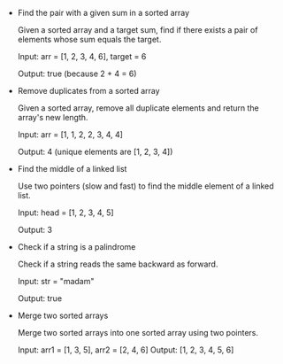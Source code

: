 
 - Find the pair with a given sum in a sorted array

    Given a sorted array and a target sum, find if there exists a pair of elements whose sum equals the target.

    Input: arr = [1, 2, 3, 4, 6], target = 6

    Output: true (because 2 + 4 = 6)


- Remove duplicates from a sorted array

    Given a sorted array, remove all duplicate elements and return the array's new length.

    Input: arr = [1, 1, 2, 2, 3, 4, 4]

    Output: 4 (unique elements are [1, 2, 3, 4])

 - Find the middle of a linked list

    Use two pointers (slow and fast) to find the middle element of a linked list.

    Input: head = [1, 2, 3, 4, 5]

    Output: 3

- Check if a string is a palindrome

    Check if a string reads the same backward as forward.

    Input: str = "madam"

    Output: true

- Merge two sorted arrays

    Merge two sorted arrays into one sorted array using two pointers.

    Input: arr1 = [1, 3, 5], arr2 = [2, 4, 6]
    Output: [1, 2, 3, 4, 5, 6]